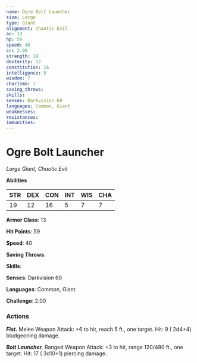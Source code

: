 ```yaml
---
name: Ogre Bolt Launcher
size: Large
type: Giant
alignment: Chaotic Evil
ac: 13
hp: 59
speed: 40
cr: 2.00
strength: 19
dexterity: 12
constitution: 16
intelligence: 5
wisdom: 7
charisma: 7
saving_throws: 
skills: 
senses: Darkvision 60
languages: Common, Giant
weaknesses:
resistances:
immunities:
---
```


# Ogre Bolt Launcher

*Large Giant, Chaotic Evil*

**Abilities**

| STR | DEX | CON | INT | WIS | CHA |
| --- | --- | --- | --- | --- | --- |
| 19 | 12 | 16 | 5 | 7 | 7 |

**Armor Class**: 13

**Hit Points**: 59

**Speed**: 40

**Saving Throws**: 

**Skills**: 

**Senses**: Darkvision 60

**Languages**: Common, Giant

**Challenge**: 2.00


### Actions
***Fist.*** Melee Weapon Attack:  +6 to hit, reach 5 ft., one target. Hit: 9 ( 2d4+4) bludgeoning damage.

***Bolt Launcher.*** Ranged Weapon Attack:  +3 to hit, range 120/480 ft., one target. Hit: 17 ( 3d10+1) piercing damage.


